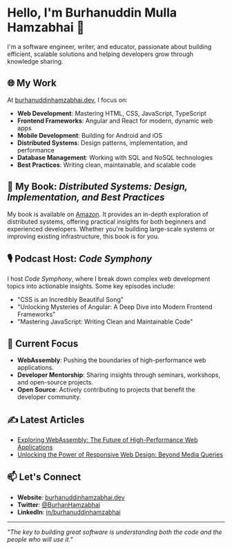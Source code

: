 # Hello, I'm Burhanuddin Mulla Hamzabhai 👋

I'm a software engineer, writer, and educator, passionate about building efficient, scalable solutions and helping developers grow through knowledge sharing.

## 🌐 My Work

At [burhanuddinhamzabhai.dev](https://burhanuddinhamzabhai.dev), I focus on:

- **Web Development**: Mastering HTML, CSS, JavaScript, TypeScript
- **Frontend Frameworks**: Angular and React for modern, dynamic web apps
- **Mobile Development**: Building for Android and iOS
- **Distributed Systems**: Design patterns, implementation, and performance
- **Database Management**: Working with SQL and NoSQL technologies
- **Best Practices**: Writing clean, maintainable, and scalable code

## 📘 My Book: *Distributed Systems: Design, Implementation, and Best Practices*

My book is available on [Amazon](https://www.amazon.com). It provides an in-depth exploration of distributed systems, offering practical insights for both beginners and experienced developers. Whether you're building large-scale systems or improving existing infrastructure, this book is for you.

## 🎙️ Podcast Host: *Code Symphony*

I host *Code Symphony*, where I break down complex web development topics into actionable insights. Some key episodes include:

- "CSS is an Incredibly Beautiful Song"
- "Unlocking Mysteries of Angular: A Deep Dive into Modern Frontend Frameworks"
- "Mastering JavaScript: Writing Clean and Maintainable Code"

## 💼 Current Focus

- **WebAssembly**: Pushing the boundaries of high-performance web applications.
- **Developer Mentorship**: Sharing insights through seminars, workshops, and open-source projects.
- **Open Source**: Actively contributing to projects that benefit the developer community.

## ✍️ Latest Articles

- [Exploring WebAssembly: The Future of High-Performance Web Applications](https://burhanuddinhamzabhai.dev)
- [Unlocking the Power of Responsive Web Design: Beyond Media Queries](https://burhanuddinhamzabhai.dev)

## 📫 Let's Connect

- **Website**: [burhanuddinhamzabhai.dev](https://burhanuddinhamzabhai.dev)
- **Twitter**: [@BurhanHamzabhai](https://twitter.com/BurhanHamzabhai)
- **LinkedIn**: [in/burhanuddinhamzabhai](https://www.linkedin.com/in/burhanuddinhamzabhai)

---

*"The key to building great software is understanding both the code and the people who will use it."*